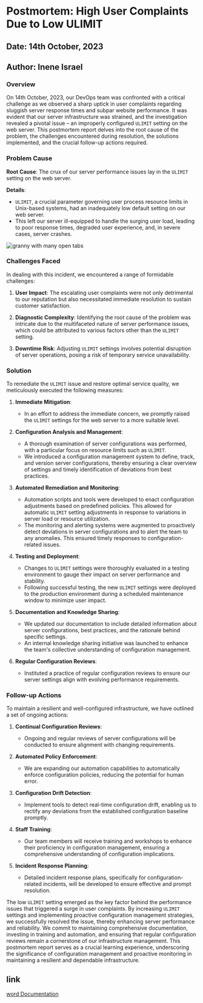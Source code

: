 # Postmortem: High User Complaints Due to Low ULIMIT

## Date: 14th October, 2023
## Author: Inene Israel

### Overview

On 14th October, 2023, our DevOps team was confronted with a critical challenge as we observed a sharp uptick in user complaints regarding sluggish server response times and subpar website performance. It was evident that our server infrastructure was strained, and the investigation revealed a pivotal issue – an improperly configured `ULIMIT` setting on the web server. This postmortem report delves into the root cause of the problem, the challenges encountered during resolution, the solutions implemented, and the crucial follow-up actions required.

### Problem Cause

**Root Cause**: The crux of our server performance issues lay in the `ULIMIT` setting on the web server.

**Details**:
- `ULIMIT`, a crucial parameter governing user process resource limits in Unix-based systems, had an inadequately low default setting on our web server.
- This left our server ill-equipped to handle the surging user load, leading to poor response times, degraded user experience, and, in severe cases, server crashes.

![granny with many open tabs](https://4.bp.blogspot.com/--v8xaxwow80/Vp1_z5QDC-I/AAAAAAACpoU/DNJ2WhquuCc/s640/IMG_2874.JPG)

### Challenges Faced

In dealing with this incident, we encountered a range of formidable challenges:

1. **User Impact**: The escalating user complaints were not only detrimental to our reputation but also necessitated immediate resolution to sustain customer satisfaction.

2. **Diagnostic Complexity**: Identifying the root cause of the problem was intricate due to the multifaceted nature of server performance issues, which could be attributed to various factors other than the `ULIMIT` setting.

3. **Downtime Risk**: Adjusting `ULIMIT` settings involves potential disruption of server operations, posing a risk of temporary service unavailability.

### Solution

To remediate the `ULIMIT` issue and restore optimal service quality, we meticulously executed the following measures:

1. **Immediate Mitigation**:
   - In an effort to address the immediate concern, we promptly raised the `ULIMIT` settings for the web server to a more suitable level.

2. **Configuration Analysis and Management**:
   - A thorough examination of server configurations was performed, with a particular focus on resource limits such as `ULIMIT`.
   - We introduced a configuration management system to define, track, and version server configurations, thereby ensuring a clear overview of settings and timely identification of deviations from best practices.

3. **Automated Remediation and Monitoring**:
   - Automation scripts and tools were developed to enact configuration adjustments based on predefined policies. This allowed for automatic `ULIMIT` setting adjustments in response to variations in server load or resource utilization.
   - The monitoring and alerting systems were augmented to proactively detect deviations in server configurations and to alert the team to any anomalies. This ensured timely responses to configuration-related issues.

4. **Testing and Deployment**:
   - Changes to `ULIMIT` settings were thoroughly evaluated in a testing environment to gauge their impact on server performance and stability.
   - Following successful testing, the new `ULIMIT` settings were deployed to the production environment during a scheduled maintenance window to minimize user impact.

5. **Documentation and Knowledge Sharing**:
   - We updated our documentation to include detailed information about server configurations, best practices, and the rationale behind specific settings.
   - An internal knowledge sharing initiative was launched to enhance the team's collective understanding of configuration management.

6. **Regular Configuration Reviews**:
   - Instituted a practice of regular configuration reviews to ensure our server settings align with evolving performance requirements.

### Follow-up Actions

To maintain a resilient and well-configured infrastructure, we have outlined a set of ongoing actions:

1. **Continual Configuration Reviews**:
   - Ongoing and regular reviews of server configurations will be conducted to ensure alignment with changing requirements.

2. **Automated Policy Enforcement**:
   - We are expanding our automation capabilities to automatically enforce configuration policies, reducing the potential for human error.

3. **Configuration Drift Detection**:
   - Implement tools to detect real-time configuration drift, enabling us to rectify any deviations from the established configuration baseline promptly.

4. **Staff Training**:
   - Our team members will receive training and workshops to enhance their proficiency in configuration management, ensuring a comprehensive understanding of configuration implications.

5. **Incident Response Planning**:
   - Detailed incident response plans, specifically for configuration-related incidents, will be developed to ensure effective and prompt resolution.

The low `ULIMIT` setting emerged as the key factor behind the performance issues that triggered a surge in user complaints. By increasing `ULIMIT` settings and implementing proactive configuration management strategies, we successfully resolved the issue, thereby enhancing server performance and reliability. We commit to maintaining comprehensive documentation, investing in training and automation, and ensuring that regular configuration reviews remain a cornerstone of our infrastructure management. This postmortem report serves as a crucial learning experience, underscoring the significance of configuration management and proactive monitoring in maintaining a resilient and dependable infrastructure.

## link
[word Documentation](https://docs.google.com/document/d/1pcMyLaFOnuZg4tvr7ABrBa0cE1DIPs1vke5XgPx8D70/edit?usp=sharing)
